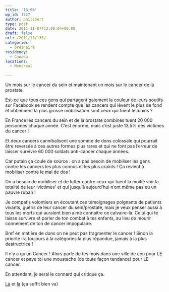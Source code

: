 ```yaml
---
title: '13,5%'
wp_id: 1727
author: philibert
type: post
date: 2011-11-07T12:00:04+00:00
draft: false
url: /2011/11/135/
categories:
  - ordinaire
residency:
  - Canada
locations:
  - Montréal

---
```

Un mois sur le cancer du sein et maintenant un mois sur le cancer de la prostate. 

Est-ce que tous ces gens qui partagent gaiement la couleur de leurs soutifs sur Facebook se rendent compte que les cancers qui lèvent le plus de fond et obtiennent la plus grosse mobilisation sont ceux qui tuent le moins ?

En France les cancers du sein et de la prostate combinés tuent 20 000 personnes chaque année. C&rsquo;est énorme, mais c&rsquo;est juste 13,5% des victimes du cancer !

Et deux cancers cannibalisent une somme de dons colossale qui pourrait être reversée à ces autres formes plus rares et qui ne font pas l&rsquo;erreur de laisser survivre 60 000 soldats anti-cancer chaque années. 

Car putain ça coule de source : on a pas besoin de mobiliser les gens contre les cancers les plus connus et les plus craints ! Ça revient à mobiliser contre le mal de dos !

On a besoin de mobiliser et de lutter contre ceux qui tuent la moitié voir la totalité de leur &lsquo;victimes&rsquo; et qui jusqu&rsquo;à aujourd&rsquo;hui n&rsquo;ont même pas eu un pauvre ruban ! 

Je compatis volontiers en écoutant ces témoignages poignants de patients vivants, guéris de leur cancer du sein/prostate, mais je veux penser aussi à tous les morts qui auraient bien aimé connaître ce calvaire-là. Celui qui te laisse survivre et parler de ton combat à tes enfants, au lieu de mourir connement de ton de cancer impopulaire. 

Bref en matière de dons on ne peut pas fragmenter le cancer ! Sinon la priorité ira toujours à la catégories la plus répandue, jamais à la plus destructrice !

Il n&rsquo;y a qu&rsquo;un Cancer ! Alors parle de tes mois dans une ville de con pour LE cancer et paye toi une moustache (de toute façon tendance) pour LE cancer.

En attendant, je serai le connard qui critique ça.

[Là][1] et [là][2] (ça suffit bien va)

 [1]: http://www.ligue-cancer.net/faire_un_don
 [2]: http://www.arc-cancer.net/Faire-un-don/article/Faire-un-don.html